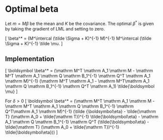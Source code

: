 # Optimal beta

Let $m = M \beta$ be the mean and $K$ be the covariance.
The optimal $\beta^*$ is given by
taking the gradient of LML and setting to zero.

\[
  \beta^* = (M^\intercal (\tilde \Sigma + K)^{-1} M)^{-1}
    M^\intercal (\tilde \Sigma + K)^{-1} \tilde \mu.
\]

## Implementation

\[
  \boldsymbol \beta^* = (\mathrm M^T \mathrm A_1 \mathrm M -
    \mathrm M^T \mathrm A_1 \mathrm Q \mathrm B_1^{-1} \mathrm Q^T
      \mathrm A_1 \mathrm M)^{-1}
      (\mathrm M^T \mathrm A_1 - \mathrm M^T\mathrm A_1
        \mathrm Q \mathrm B_1^{-1} \mathrm Q^T \mathrm A_1)
        \tilde{\boldsymbol \mu}
\]

For $\delta > 0$
\[
  \boldsymbol \beta^* = (\mathrm M^T \mathrm A_1 \mathrm M - \mathrm M^T
        \mathrm A_1 \mathrm Q \mathrm B_1^{-1} \mathrm Q^T\mathrm A_1
        \mathrm M)^{-1} (\tilde {\boldsymbol\eta} - \tilde{\mathrm T}
          (\mathrm A_0 + \tilde{\mathrm T})^{-1} \tilde{\boldsymbol\eta} -
          \mathrm A_1 \mathrm Q \mathrm B_1^{-1} \mathrm Q^T
          (\tilde{\boldsymbol\eta} - \tilde{\mathrm T} (\mathrm A_0 +
            \tilde{\mathrm T})^{-1} \tilde{\boldsymbol\eta}))
\]

<!--
Site likelihood parameter
\[
  \tilde S = \text{diag}(\tilde \tau)
\]

\[
  LL^\intercal = Q^\intercal \tilde S Q + S^{-1}
\]

\[
  (M^\intercal \tilde S - M^\intercal \tilde S
      Q(LL^\intercal)^{-1} Q^\intercal \tilde S M)^{-1}
        (\tilde S - \tilde S Q (LL^\intercal)^{-1} Q^\intercal \tilde S)
          \tilde \mu
\] -->
